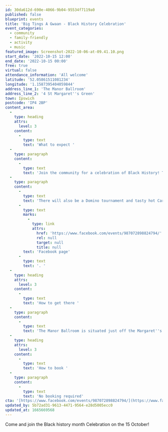 ```yaml
---
id: 30da612d-690e-4066-9b04-95534f7119a0
published: false
blueprint: events
title: 'Big Tings A Gwaan - Black History Celebration'
event_categories:
  - community
  - family-friendly
  - activity
  - music
featured_image: Screenshot-2022-10-06-at-09.41.10.png
start_date: '2022-10-15 12:00'
end_date: '2022-10-15 00:00'
free: true
virtual: false
attendance_information: 'All welcome'
latitude: '52.05861511081234'
longitude: '1.1587395404059844'
address_line_1: 'The Manor Ballroom'
address_line_2: '4 St Margaret''s Green'
town: Ipswich
postcode: 'IP4 2BP'
content_area:
  -
    type: heading
    attrs:
      level: 3
    content:
      -
        type: text
        text: 'What to expect '
  -
    type: paragraph
    content:
      -
        type: text
        text: 'Join the community for a celebration of Black History! There will be something for everyone, from children''s activities and glitzy glam face painting to afro cuban drum workshop and live PA performances!'
  -
    type: paragraph
    content:
      -
        type: text
        text: 'There will also be a Domino tournament and tasty hot Caribbean food to purchase. To see the whole programme for the day visit the Big Tings A Gwaan event '
      -
        type: text
        marks:
          -
            type: link
            attrs:
              href: 'https://www.facebook.com/events/987072898824794/'
              rel: null
              target: null
              title: null
        text: 'Facebook page'
      -
        type: text
        text: '. '
  -
    type: heading
    attrs:
      level: 3
    content:
      -
        type: text
        text: 'How to get there '
  -
    type: paragraph
    content:
      -
        type: text
        text: 'The Manor Ballroom is situated just off the Margaret''s Green road. The Regent car park and the Cobden Place bus stop are just a 2-minute walk away from the venue. '
  -
    type: heading
    attrs:
      level: 3
    content:
      -
        type: text
        text: 'How to book '
  -
    type: paragraph
    content:
      -
        type: text
        text: 'No booking required'
cta: '[https://www.facebook.com/events/987072898824794/](https://www.facebook.com/events/987072898824794/)'
updated_by: 5b72ad31-9613-4471-9564-e28d5005ecc0
updated_at: 1665669568
---
```

Come and join the Black history month Celebration on the 15 October!